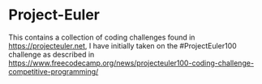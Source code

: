 # Project-Euler
This contains a collection of coding challenges found in https://projecteuler.net, I have initially taken on the #ProjectEuler100 challenge as described in https://www.freecodecamp.org/news/projecteuler100-coding-challenge-competitive-programming/
